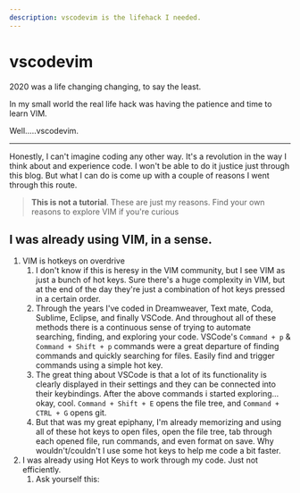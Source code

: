 ```yaml
---
description: vscodevim is the lifehack I needed.
---
```


# vscodevim

2020 was a life changing changing, to say the least.

In my small world the real life hack was having the patience and time to learn VIM.

Well.....vscodevim.

---

Honestly, I can't imagine coding any other way. It's a revolution in the way I think about and experience code. I won't be able to do it justice just through this blog. But what I can do is come up with a couple of reasons I went through this route. 

> **This is not a tutorial**. These are just my reasons. Find your own reasons to explore VIM if you're curious



## I was already using VIM, in a sense.

1. VIM is hotkeys on overdrive
   1. I don't know if this is heresy in the VIM community, but I see VIM as just a bunch of hot keys. Sure there's a huge complexity in VIM, but at the end of the day they're just a combination of hot keys pressed in a certain order.
   2. Through the years I've coded in Dreamweaver, Text mate, Coda, Sublime, Eclipse, and finally VSCode. And throughout all of these methods there is a continuous sense of trying to automate searching, finding, and exploring your code. VSCode's `Command + p` & `Command + Shift + p` commands were a great departure of finding commands and quickly searching for files. Easily find and trigger commands using a simple hot key.
   3. The great thing about VSCode is that a lot of its functionality is clearly displayed in their settings and they can be connected into their keybindings. After the above commands i started exploring... okay, cool. `Command + Shift + E` opens the file tree, and `Command + CTRL + G` opens git. 
   4. But that was my great epiphany, I'm already memorizing and using all of these hot keys to open files, open the file tree, tab through each opened file, run commands, and even format on save. Why wouldn't/couldn't I use some hot keys to help me code a bit faster. 
2. I was already using Hot Keys to work through my code. Just not efficiently.
   1. Ask yourself this: 

